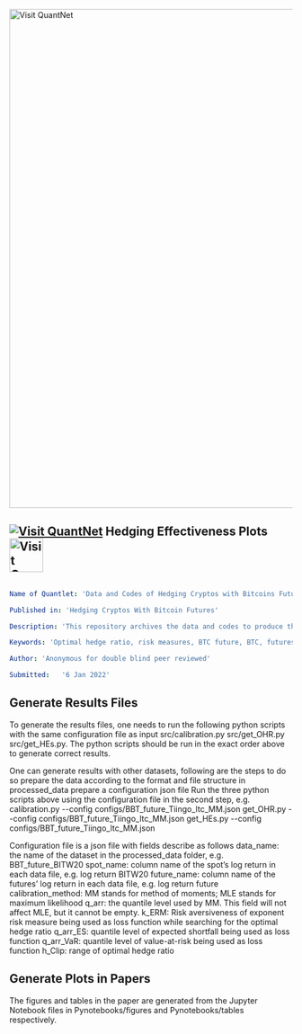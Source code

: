 [<img src="https://github.com/QuantLet/Styleguide-and-FAQ/blob/master/pictures/banner.png" width="888" alt="Visit QuantNet">](http://quantlet.de/)

## [<img src="https://github.com/QuantLet/Styleguide-and-FAQ/blob/master/pictures/qloqo.png" alt="Visit QuantNet">](http://quantlet.de/) **Hedging Effectiveness Plots** [<img src="https://github.com/QuantLet/Styleguide-and-FAQ/blob/master/pictures/QN2.png" width="60" alt="Visit QuantNet 2.0">](http://quantlet.de/)

```yaml

Name of Quantlet: 'Data and Codes of Hedging Cryptos with Bitcoins Futures'

Published in: 'Hedging Cryptos With Bitcoin Futures'

Description: 'This repository archives the data and codes to produce the results of paper Hedging Cryptos with Bitcoin Futures.'

Keywords: 'Optimal hedge ratio, risk measures, BTC future, BTC, futures contract'

Author: 'Anonymous for double blind peer reviewed'

Submitted:   '6 Jan 2022'
```

## Generate Results Files
To generate the results files, one needs to run the following python scripts with the same configuration file as input
src/calibration.py
src/get_OHR.py
src/get_HEs.py.
The python scripts should be run in the exact order above to generate correct results.

One can generate results with other datasets, following are the steps to do so
prepare the data according to the format and file structure in processed_data
prepare a configuration json file
Run the three python scripts above using the configuration file in the second step, e.g.
calibration.py --config configs/BBT_future_Tiingo_ltc_MM.json
get_OHR.py --config configs/BBT_future_Tiingo_ltc_MM.json
get_HEs.py --config configs/BBT_future_Tiingo_ltc_MM.json

Configuration file is a json file with fields describe as follows
data_name: the name of the dataset in the processed_data folder, e.g. BBT_future_BITW20
spot_name: column name of the spot’s log return in each data file, e.g. log return BITW20
future_name: column name of the futures’ log return in each data file, e.g. log return future
calibration_method: MM stands for method of moments; MLE stands for maximum likelihood
q_arr: the quantile level used by MM. This field will not affect MLE, but it cannot be empty.
k_ERM: Risk aversiveness of exponent risk measure being used as loss function while searching for the optimal hedge ratio
q_arr_ES: quantile level of expected shortfall being used as loss function
q_arr_VaR: quantile level of value-at-risk being used as loss function
h_Clip: range of optimal hedge ratio

## Generate Plots in Papers
The figures and tables in the paper are generated from the Jupyter Notebook files in Pynotebooks/figures and Pynotebooks/tables respectively.
